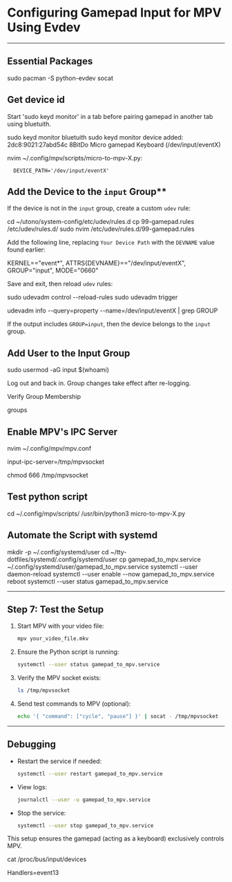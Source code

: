 # Configuring Gamepad Input for MPV Using Evdev

---

## Essential Packages

sudo pacman -S python-evdev socat

## Get device id

Start 'sudo keyd monitor' in a tab before pairing gamepad 
in another tab using bluetuith.

   sudo keyd monitor
   bluetuith
   sudo keyd monitor
      device added: 2dc8:9021:27abd54c 8BitDo Micro gamepad Keyboard (/dev/input/eventX)

   nvim ~/.config/mpv/scripts/micro-to-mpv-X.py:

      DEVICE_PATH='/dev/input/eventX'

## Add the Device to the `input` Group**

If the device is not in the `input` group, create a custom `udev` rule:

   cd ~/utono/system-config/etc/udev/rules.d
   cp 99-gamepad.rules /etc/udev/rules.d/
   sudo nvim /etc/udev/rules.d/99-gamepad.rules

Add the following line, replacing `Your Device Path` with the `DEVNAME` value found earlier:

   KERNEL=="event*", ATTRS{DEVNAME}=="/dev/input/eventX", GROUP="input", MODE="0660"

Save and exit, then reload `udev` rules:

   sudo udevadm control --reload-rules
   sudo udevadm trigger

   udevadm info --query=property --name=/dev/input/eventX | grep GROUP

If the output includes `GROUP=input`, then the device belongs to the `input` group.

## Add User to the Input Group

   sudo usermod -aG input $(whoami)

Log out and back in.
Group changes take effect after re-logging.

Verify Group Membership

   groups

## Enable MPV's IPC Server

nvim ~/.config/mpv/mpv.conf

   input-ipc-server=/tmp/mpvsocket

chmod 666 /tmp/mpvsocket

## Test python script

   cd ~/.config/mpv/scripts/
   /usr/bin/python3 micro-to-mpv-X.py

## Automate the Script with systemd

mkdir -p ~/.config/systemd/user
cd ~/tty-dotfiles/systemd/.config/systemd/user
cp gamepad_to_mpv.service ~/.config/systemd/user/gamepad_to_mpv.service
systemctl --user daemon-reload
systemctl --user enable --now gamepad_to_mpv.service
reboot
systemctl --user status gamepad_to_mpv.service

---

## Step 7: Test the Setup

1. Start MPV with your video file:

   ```bash
   mpv your_video_file.mkv
   ```

2. Ensure the Python script is running:

   ```bash
   systemctl --user status gamepad_to_mpv.service
   ```

3. Verify the MPV socket exists:

   ```bash
   ls /tmp/mpvsocket
   ```

4. Send test commands to MPV (optional):  

   ```bash
   echo '{ "command": ["cycle", "pause"] }' | socat - /tmp/mpvsocket
   ```

---

## Debugging

- Restart the service if needed:

  ```bash
  systemctl --user restart gamepad_to_mpv.service
  ```

- View logs:

  ```bash
  journalctl --user -u gamepad_to_mpv.service
  ```

- Stop the service:

  ```bash
  systemctl --user stop gamepad_to_mpv.service
  ```

This setup ensures the gamepad (acting as a keyboard) exclusively controls MPV.

cat /proc/bus/input/devices

   Handlers=event13


